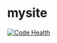 # mysite
<a href="https://landscape.io/github/bro-bro/mysite/master">
  <img alt="Code Health" src="https://landscape.io/github/bro-bro/mysite/master/landscape.svg?style=flat"/>
</a>
